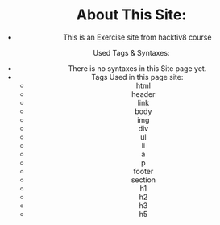 <html>

<header>

<h1>About This Site:</h1> 

- This is an Exercise site from hacktiv8 course


Used Tags & Syntaxes: 

- There is no syntaxes in this Site page yet.
- Tags Used in this page site:
	- html
	- header
	- link
	- body
	- img
	- div
	- ul
	- li
	- a
	- p
	- footer
	- section
	- h1
	- h2
	- h3
	- h5
	



</html>
